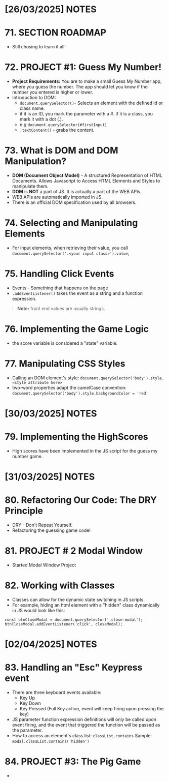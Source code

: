 
# [26/03/2025] NOTES

# 71. SECTION ROADMAP

- Still chosing to learn it all!
# 72. PROJECT #1: Guess My Number!

- **Project Requirements:** You are to make a small Guess My Number app, where you guess the number. The app should let you know if the number you entered is higher or lower.
- Introduction to DOM:
	- `document.querySelector()`- Selects an element with the defined id or class name.
	- if it is an ID, you mark the parameter with a #. if it is a class, you mark it with a dot (.).
	- e.g.`document.querySelector(#firstInput)`
	- `.textContent()` - grabs the content.

# 73. What is DOM and DOM Manipulation?

- **DOM (Document Object Model)** - A structured Representation of HTML Documents. Allows Javascript to Access HTML Elements and Styles to manipulate them.
- **DOM** is **NOT** a part of JS. It is actually a part of the WEB APIs. 
- WEB APIs are automatically imported in JS. 
- There is an official DOM specification used by all browsers.

# 74. Selecting and Manipulating Elements

- For input elements, when retrieving their value, you call `document.querySelector('.<your input class>').value`;


# 75. Handling Click Events

- Events - Something that happens on the page
- `.addEventListener()` takes the event as a string and a function expression.
> **Note:** front end values are usually strings.

# 76. Implementing the Game Logic

- the score variable is considered a "state" variable.

# 77. Manipulating CSS Styles

- Calling an DOM element's style:
`document.querySelector('body').style.<style attribute here>`
- two-word properties adapt the camelCase convention:
`document.querySelector('body').style.backgroundColor = 'red'`

# [30/03/2025] NOTES

# 79. Implementing the HighScores

- High scores have been implemented in the JS script for the guess my number game.

# [31/03/2025] NOTES

# 80. Refactoring Our Code: The DRY Principle

- DRY - Don't Repeat Yourself.
- Refactoring the guessing game code!

# 81. PROJECT # 2 Modal Window

- Started Modal Window Project

# 82. Working with Classes

- Classes can allow for the dynamic state switching in JS scripts.
- For example, hiding an html element with a "hidden" class dynamically in JS would look like this:
```
const btnCloseModal = document.querySelector('.close-modal');
btnCloseModal.addEventListener('click', closeModal);
```

# [02/04/2025] NOTES

# 83. Handling an "Esc" Keypress event

- There are three keyboard events available:
	- Key Up
	- Key Down
	- Key Pressed (Full Key action, event will keep firing upon pressing the key)
- JS parameter function expression definitions will only be called upon event firing, and the event that triggered the function will be passed as the parameter.
- How to access an element's class list:  `classList.contains` Sample: `modal.classList.contains('hidden')`

# 84. PROJECT #3: The Pig Game

- 